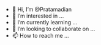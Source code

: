 - 👋 Hi, I’m @Pratamadian
- 👀 I’m interested in ...
- 🌱 I’m currently learning ...
- 💞️ I’m looking to collaborate on ...
- 📫 How to reach me ...

<!---
Pratamadian/Pratamadian is a ✨ special ✨ repository because its `README.md` (this file) appears on your GitHub profile.
You can click the Preview link to take a look at your changes.
--->
